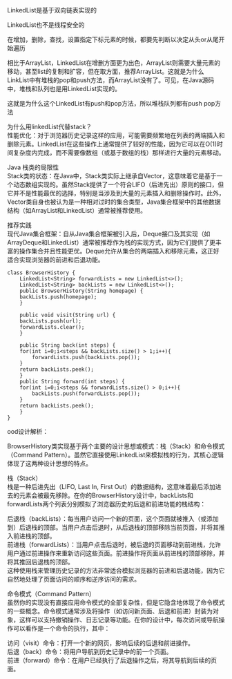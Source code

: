LinkedList是基于双向链表实现的

LinkedList也不是线程安全的

在增加，删除，查找，设置指定下标元素的时候，都要先判断以决定从头or从尾开始遍历    

相比于ArrayList，LinkedList在增删方面更为出色，ArrayList则需要大量元素的移动，甚至list的复制和扩容，但在取方面，推荐ArrayList。这就是为什么LinkList中有堆栈的pop和push方法，而ArrayList没有了。可见，在Java源码中，堆栈和队列也是用LinkedList实现的。    
 
这就是为什么这个LinkedList有push和pop方法，所以堆栈队列都有push pop方法     

为什么用linkedList代替stack？    
性能优化：对于浏览器历史记录这样的应用，可能需要频繁地在列表的两端插入和删除元素。LinkedList在这些操作上通常提供了较好的性能，因为它可以在O(1)时间复杂度内完成，而不需要像数组（或基于数组的栈）那样进行大量的元素移动。      

Java 栈类的局限性    
Stack类的状态：在Java中，Stack类实际上继承自Vector，这意味着它是基于一个动态数组实现的。虽然Stack提供了一个符合LIFO（后进先出）原则的接口，但它并不是性能最优的选择，特别是当涉及到大量的元素插入和删除操作时。此外，Vector类自身也被认为是一种相对过时的集合类型，Java集合框架中的其他数据结构（如ArrayList和LinkedList）通常被推荐使用。     

推荐实践      
现代Java集合框架：自从Java集合框架被引入后，Deque接口及其实现（如ArrayDeque和LinkedList）通常被推荐作为栈的实现方式，因为它们提供了更丰富的操作集合并且性能更优。Deque允许从集合的两端插入和移除元素，这正好适合实现浏览器的前进和后退功能。    

```code   
class BrowserHistory {
    LinkedList<String> forwardLists = new LinkedList<>();
    LinkedList<String> backLists = new LinkedList<>();
    public BrowserHistory(String homepage) {
    backLists.push(homepage);
    }
    
    public void visit(String url) {
    backLists.push(url);
    forwardLists.clear();
    }
    
    public String back(int steps) {
    for(int i=0;i<steps && backLists.size() > 1;i++){
        forwardLists.push(backLists.pop());
    }
    return backLists.peek();
    }
    public String forward(int steps) {
    for(int i=0;i<steps && forwardLists.size() > 0;i++){
        backLists.push(forwardLists.pop());
    }
    return backLists.peek();
    }
}
```


ood设计解析：     

BrowserHistory类实现基于两个主要的设计思想或模式：栈（Stack）和命令模式（Command Pattern）。虽然它直接使用LinkedList来模拟栈的行为，其核心逻辑体现了这两种设计思想的特点。     

栈（Stack）     
栈是一种后进先出（LIFO, Last In, First Out）的数据结构，这意味着最后添加进去的元素会被最先移除。在你的BrowserHistory设计中，backLists和forwardLists两个列表分别模拟了浏览器历史的后退和前进功能的栈结构：    

后退栈（backLists）：每当用户访问一个新的页面，这个页面就被推入（或添加到）后退栈的顶部。当用户点击后退时，从后退栈的顶部移除当前页面，并将其推入前进栈的顶部。   
前进栈（forwardLists）：当用户点击后退时，被后退的页面移动到前进栈，允许用户通过前进操作来重新访问这些页面。前进操作将页面从前进栈的顶部移除，并将其推回后退栈的顶部。     
这种使用栈来管理历史记录的方法非常适合模拟浏览器的前进和后退功能，因为它自然地处理了页面访问的顺序和逆序访问的需求。    

命令模式（Command Pattern）    
虽然你的实现没有直接应用命令模式的全部复杂性，但是它隐含地体现了命令模式的一些概念。命令模式通常涉及将操作（如访问新页面、后退和前进）封装为对象，这样可以支持撤销操作、日志记录等功能。在你的设计中，每次访问或导航操作可以看作是一个命令的执行，其中：    

访问（visit）命令：打开一个新的网页，影响后续的后退和前进操作。   
后退（back）命令：将用户导航到历史记录中的前一个页面。   
前进（forward）命令：在用户已经执行了后退操作之后，将其导航到后续的页面。    
